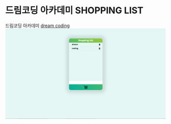 # 드림코딩 아카데미 SHOPPING LIST

드림코딩 아카데미 [dream coding](https://academy.dream-coding.com/, "dream coding")
![screenshot](./screenshot.PNG)
